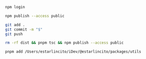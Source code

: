 ```bash
npm login
```

```bash
npm publish --access public
```

```bash
git add .
git commit -m "$"
git push
```

```bash
rm -rf dist && pnpm tsc && npm publish --access public
```

```bash
pnpm add /Users/estarlincito/iDev/@estarlincito/packages/utils
```
